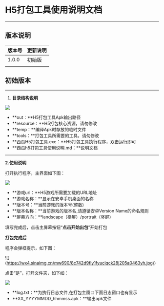 # H5打包工具使用说明文档

---

## 版本说明

| **版本号** | **更新说明** |
| :--- | :--- |
| 1.0.0 | 初始版 |
|  |  |

## 初始版本

---

1. **目录结构说明**

![](https://wx4.sinaimg.cn/mw690/8c742d9fly1fyuclqdf4cj20i6067wer.jpg)

* **out：**H5打包工具Apk输出路径
* **resource：**H5打包核心资源，请勿修改
* **temp：**编译Apk时存放的临时文件
* **tools：**打包工具所需要的工具，请勿修改
* **西瓜H5打包工具.exe：**H5打包工具执行程序，双击运行即可
* **西瓜h5打包工具使用说明.md：**说明文档

---

**2.使用说明**

打开执行程序，主界面如下图：

![](https://wx1.sinaimg.cn/mw690/8c742d9fly1fyuclqdn15j20ka0cwq3r.jpg)

* **游戏url：**H5游戏所需要加载的URL地址
* **游戏名称：**显示在安卓手机桌面的名称
* **版本号：**当前游戏的版本号\(整数\)
* **版本名称：**当前游戏的版本名,请遵循安卓Version Name的命名规则
* **屏幕方向：**landscape（横屏）/portrait（竖屏）

填写完成后，点击主屏幕按钮“**点击开始出包**”开始打包

**打包完成后**

程序会弹框提示，如下图：

![](https://wx4.sinaimg.cn/mw690/8c742d9fly1fyuclqck28j205a0463yh.jpg\)

点击“是”，打开文件夹，如下如：

![](https://wx4.sinaimg.cn/mw690/8c742d9fly1fyuclqclmbj20ha02pa9z.jpg)

* **log.txt：**为执行日志文件,在打包主窗口下面日志窗口也有显示
* **XX\_YYYYMMDD\_hhmmss.apk：**输出apk文件























